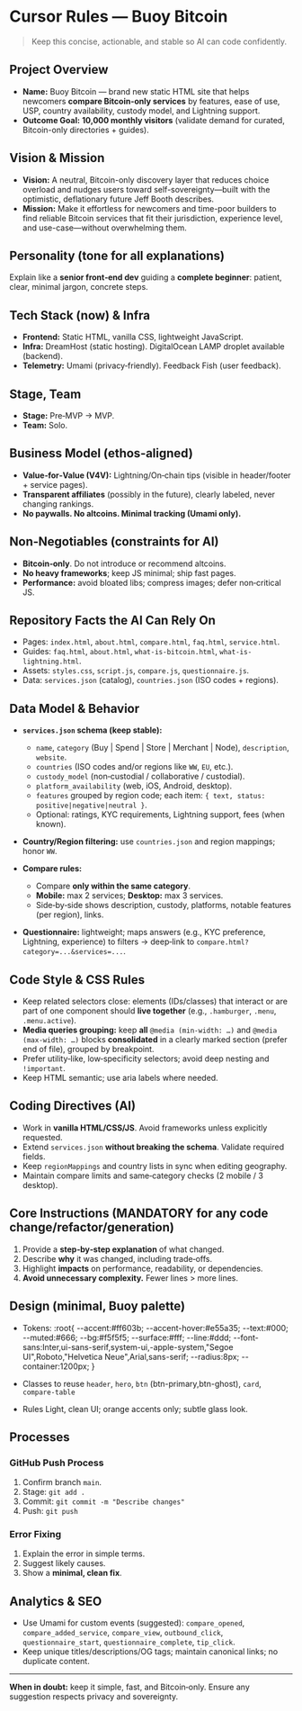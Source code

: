 # Cursor Rules — Buoy Bitcoin

> Keep this concise, actionable, and stable so AI can code confidently.

## Project Overview

* **Name:** Buoy Bitcoin — brand new static HTML site that helps newcomers **compare Bitcoin-only services** by features, ease of use, USP, country availability, custody model, and Lightning support.
* **Outcome Goal:** **10,000 monthly visitors** (validate demand for curated, Bitcoin-only directories + guides).

## Vision & Mission

* **Vision:** A neutral, Bitcoin-only discovery layer that reduces choice overload and nudges users toward self-sovereignty—built with the optimistic, deflationary future Jeff Booth describes.
* **Mission:** Make it effortless for newcomers and time-poor builders to find reliable Bitcoin services that fit their jurisdiction, experience level, and use-case—without overwhelming them.

## Personality (tone for all explanations)

Explain like a **senior front‑end dev** guiding a **complete beginner**: patient, clear, minimal jargon, concrete steps.

## Tech Stack (now) & Infra

* **Frontend:** Static HTML, vanilla CSS, lightweight JavaScript.
* **Infra:** DreamHost (static hosting). DigitalOcean LAMP droplet available (backend).
* **Telemetry:** Umami (privacy‑friendly). Feedback Fish (user feedback).

## Stage, Team

* **Stage:** Pre‑MVP → MVP.
* **Team:** Solo.

## Business Model (ethos‑aligned)

* **Value‑for‑Value (V4V):** Lightning/On‑chain tips (visible in header/footer + service pages).
* **Transparent affiliates** (possibly in the future), clearly labeled, never changing rankings.
* **No paywalls. No altcoins. Minimal tracking (Umami only).**

## Non‑Negotiables (constraints for AI)

* **Bitcoin‑only**. Do not introduce or recommend altcoins.
* **No heavy frameworks**; keep JS minimal; ship fast pages.
* **Performance:** avoid bloated libs; compress images; defer non‑critical JS.

## Repository Facts the AI Can Rely On

* Pages: `index.html`, `about.html`, `compare.html`, `faq.html`, `service.html`.
* Guides: `faq.html`, `about.html`, `what-is-bitcoin.html`, `what-is-lightning.html`.
* Assets: `styles.css`, `script.js`, `compare.js`, `questionnaire.js`.
* Data: `services.json` (catalog), `countries.json` (ISO codes + regions).

## Data Model & Behavior

* **`services.json` schema (keep stable):**

  * `name`, `category` (Buy | Spend | Store | Merchant | Node), `description`, `website`.
  * `countries` (ISO codes and/or regions like `WW`, `EU`, etc.).
  * `custody_model` (non‑custodial / collaborative / custodial).
  * `platform_availability` (web, iOS, Android, desktop).
  * `features` grouped by region code; each item: `{ text, status: positive|negative|neutral }`.
  * Optional: ratings, KYC requirements, Lightning support, fees (when known).
* **Country/Region filtering:** use `countries.json` and region mappings; honor `WW`.
* **Compare rules:**

  * Compare **only within the same category**.
  * **Mobile:** max 2 services; **Desktop:** max 3 services.
  * Side‑by‑side shows description, custody, platforms, notable features (per region), links.
* **Questionnaire:** lightweight; maps answers (e.g., KYC preference, Lightning, experience) to filters → deep‑link to `compare.html?category=...&services=...`.

## Code Style & CSS Rules

* Keep related selectors close: elements (IDs/classes) that interact or are part of one component should **live together** (e.g., `.hamburger`, `.menu`, `.menu.active`).
* **Media queries grouping:** keep **all** `@media (min-width: …)` and `@media (max-width: …)` blocks **consolidated** in a clearly marked section (prefer end of file), grouped by breakpoint.
* Prefer utility‑like, low‑specificity selectors; avoid deep nesting and `!important`.
* Keep HTML semantic; use aria labels where needed.

## Coding Directives (AI)

* Work in **vanilla HTML/CSS/JS**. Avoid frameworks unless explicitly requested.
* Extend `services.json` **without breaking the schema**. Validate required fields.
* Keep `regionMappings` and country lists in sync when editing geography.
* Maintain compare limits and same‑category checks (2 mobile / 3 desktop).

## Core Instructions (MANDATORY for any code change/refactor/generation)

1. Provide a **step‑by‑step explanation** of what changed.
2. Describe **why** it was changed, including trade‑offs.
3. Highlight **impacts** on performance, readability, or dependencies.
4. **Avoid unnecessary complexity.** Fewer lines > more lines.

## Design (minimal, Buoy palette)
* Tokens:
:root{
  --accent:#ff603b; --accent-hover:#e55a35;
  --text:#000; --muted:#666;
  --bg:#f5f5f5; --surface:#fff; --line:#ddd;
  --font-sans:Inter,ui-sans-serif,system-ui,-apple-system,"Segoe UI",Roboto,"Helvetica Neue",Arial,sans-serif;
  --radius:8px; --container:1200px;
}

* Classes to reuse
`header`, `hero`, `btn` (btn-primary,btn-ghost), `card`, `compare-table`

* Rules
Light, clean UI; orange accents only; subtle glass look.

## Processes

### GitHub Push Process

1. Confirm branch `main`.
2. Stage: `git add .`
3. Commit: `git commit -m "Describe changes"`
4. Push: `git push`

### Error Fixing

1. Explain the error in simple terms.
2. Suggest likely causes.
3. Show a **minimal, clean fix**.

## Analytics & SEO

* Use Umami for custom events (suggested): `compare_opened`, `compare_added_service`, `compare_view`, `outbound_click`, `questionnaire_start`, `questionnaire_complete`, `tip_click`.
* Keep unique titles/descriptions/OG tags; maintain canonical links; no duplicate content.


---

**When in doubt:** keep it simple, fast, and Bitcoin‑only. Ensure any suggestion respects privacy and sovereignty.

